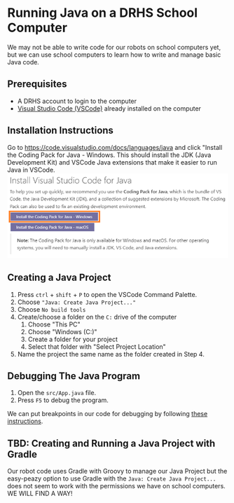 # Running Java on a DRHS School Computer
We may not be able to write code for our robots on school computers yet, but we can use school computers to learn how to write and manage basic Java code.

## Prerequisites
* A DRHS account to login to the computer
* [Visual Studio Code (VSCode)](https://code.visualstudio.com/) already installed on the computer

## Installation Instructions
Go to https://code.visualstudio.com/docs/languages/java and click "Install the Coding Pack for Java - Windows. This should install the JDK (Java Development Kit) and VSCode Java extensions that make it easier to run Java in VSCode.
![Installing Visual Studio Code for Java](images/InstallingVSCodeJava.png "Installing Visual Studio Code for Java")

## Creating a Java Project
1. Press `ctrl` + `shift` + `P` to open the VSCode Command Palette.
2. Choose `"Java: Create Java Project..."`
3. Choose `No build tools`
4. Create/choose a folder on the `C:` drive of the computer
    1. Choose "This PC"
    2. Choose "Windows (C:)"
    3. Create a folder for your project
    4. Select that folder with "Select Project Location"
5. Name the project the same name as the folder created in Step 4.

## Debugging The Java Program
1. Open the `src/App.java` file.
2. Press `F5` to debug the program.

We can put breakpoints in our code for debugging by following [these instructions](https://code.visualstudio.com/docs/languages/java#_debugging).

## TBD: Creating and Running a Java Project with Gradle
Our robot code uses Gradle with Groovy to manage our Java Project but the easy-peazy option to use Gradle with the `Java: Create Java Project...` does not seem to work with the permissions we have on school computers. WE WILL FIND A WAY!